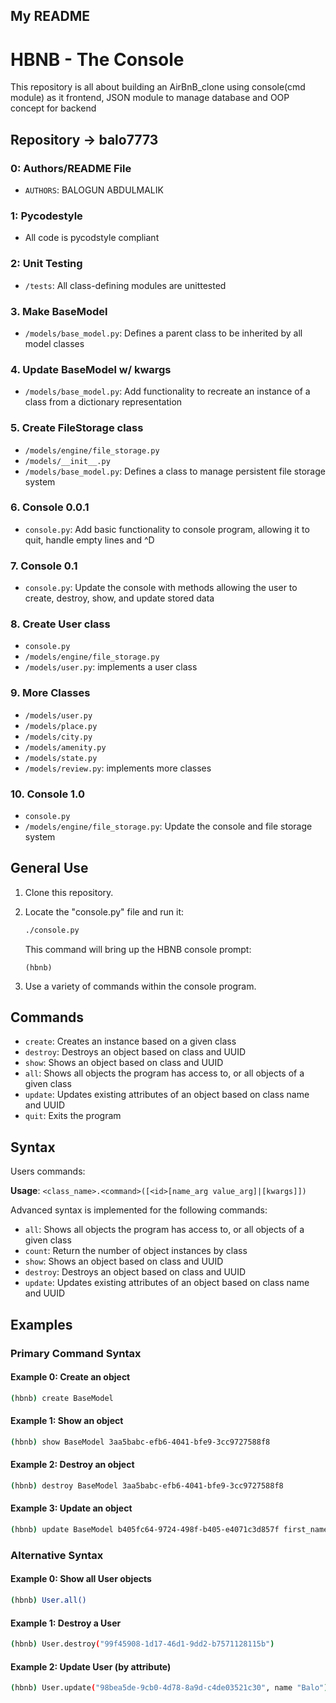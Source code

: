 My README
---

# HBNB - The Console

This repository is all about building an AirBnB_clone using console(cmd module) as it frontend, JSON module to manage database and OOP concept for backend 

## Repository -> balo7773

### 0: Authors/README File
- `AUTHORS`:   BALOGUN ABDULMALIK

### 1: Pycodestyle
- All code is pycodstyle compliant

### 2: Unit Testing
- `/tests`: All class-defining modules are unittested

### 3. Make BaseModel
- `/models/base_model.py`: Defines a parent class to be inherited by all model classes

### 4. Update BaseModel w/ kwargs
- `/models/base_model.py`: Add functionality to recreate an instance of a class from a dictionary representation

### 5. Create FileStorage class
- `/models/engine/file_storage.py`
- `/models/__init__.py`
- `/models/base_model.py`: Defines a class to manage persistent file storage system

### 6. Console 0.0.1
- `console.py`: Add basic functionality to console program, allowing it to quit, handle empty lines and ^D

### 7. Console 0.1
- `console.py`: Update the console with methods allowing the user to create, destroy, show, and update stored data

### 8. Create User class
- `console.py`
- `/models/engine/file_storage.py`
- `/models/user.py`: implements a user class

### 9. More Classes
- `/models/user.py`
- `/models/place.py`
- `/models/city.py`
- `/models/amenity.py`
- `/models/state.py`
- `/models/review.py`: implements more classes

### 10. Console 1.0
- `console.py`
- `/models/engine/file_storage.py`: Update the console and file storage system

## General Use

1. Clone this repository.

2. Locate the "console.py" file and run it:

   ```bash
   ./console.py
   ```

   This command will bring up the HBNB console prompt:

   ```
   (hbnb)
   ```

3. Use a variety of commands within the console program.

## Commands

- `create`: Creates an instance based on a given class
- `destroy`: Destroys an object based on class and UUID
- `show`: Shows an object based on class and UUID
- `all`: Shows all objects the program has access to, or all objects of a given class
- `update`: Updates existing attributes of an object based on class name and UUID
- `quit`: Exits the program

## Syntax

Users commands:

**Usage**: `<class_name>.<command>([<id>[name_arg value_arg]|[kwargs]])`

Advanced syntax is implemented for the following commands:

- `all`: Shows all objects the program has access to, or all objects of a given class
- `count`: Return the number of object instances by class
- `show`: Shows an object based on class and UUID
- `destroy`: Destroys an object based on class and UUID
- `update`: Updates existing attributes of an object based on class name and UUID

## Examples

### Primary Command Syntax

#### Example 0: Create an object
```bash
(hbnb) create BaseModel
```

#### Example 1: Show an object
```bash
(hbnb) show BaseModel 3aa5babc-efb6-4041-bfe9-3cc9727588f8
```

#### Example 2: Destroy an object
```bash
(hbnb) destroy BaseModel 3aa5babc-efb6-4041-bfe9-3cc9727588f8
```

#### Example 3: Update an object
```bash
(hbnb) update BaseModel b405fc64-9724-498f-b405-e4071c3d857f first_name "person"
```

### Alternative Syntax

#### Example 0: Show all User objects
```bash
(hbnb) User.all()
```

#### Example 1: Destroy a User
```bash
(hbnb) User.destroy("99f45908-1d17-46d1-9dd2-b7571128115b")
```

#### Example 2: Update User (by attribute)
```bash
(hbnb) User.update("98bea5de-9cb0-4d78-8a9d-c4de03521c30", name "Balo")
```
